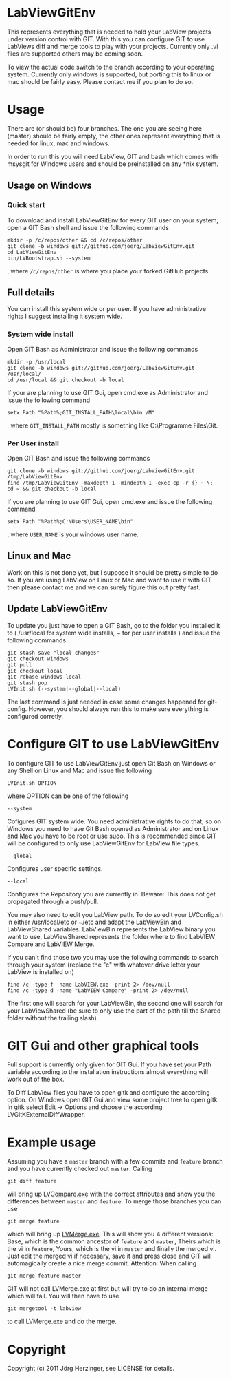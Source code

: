 LabViewGitEnv
=============

This represents everything that is needed to hold your LabView projects under version control with GIT. With this you can configure GIT to use LabViews diff and merge tools to play with your projects. Currently only .vi files are supported others may be coming soon.

To view the actual code switch to the branch according to your operating system. Currently only windows is supported, but porting this to linux or mac should be fairly easy. Please contact me if you plan to do so.

Usage
=====

There are (or should be) four branches. The one you are seeing here (master) should be fairly empty, the other ones represent everything that is needed for linux, mac and windows.

In order to run this you will need LabView, GIT and bash which comes with msysgit for Windows users and should be preinstalled on any *nix system.

Usage on Windows
----------------

### Quick start

To download and install LabViewGitEnv for every GIT user on your system, open a GIT Bash shell and issue the following commands

	mkdir -p /c/repos/other && cd /c/repos/other
	git clone -b windows git://github.com/joerg/LabViewGitEnv.git
	cd LabViewGitEnv
	bin/LVBootstrap.sh --system

, where `/c/repos/other` is where you place your forked GitHub projects.

## Full details

You can install this system wide or per user. If you have administrative rights I suggest installing it system wide.

### System wide install

Open GIT Bash as Administrator and issue the following commands

	mkdir -p /usr/local
	git clone -b windows git://github.com/joerg/LabViewGitEnv.git /usr/local/
	cd /usr/local && git checkout -b local

If your are planning to use GIT Gui, open cmd.exe as Administrator and issue the following command

	setx Path "%Path%;GIT_INSTALL_PATH\local\bin /M"

, where `GIT_INSTALL_PATH` mostly is something like C:\Programme Files\Git.
	
### Per User install

Open GIT Bash and issue the following commands

	git clone -b windows git://github.com/joerg/LabViewGitEnv.git /tmp/LabViewGitEnv
	find /tmp/LabViewGitEnv -maxdepth 1 -mindepth 1 -exec cp -r {} ~ \;
	cd ~ && git checkout -b local

If you are planning to use GIT Gui, open cmd.exe and issue the following command

	setx Path "%Path%;C:\Users\USER_NAME\bin"

, where `USER_NAME` is your windows user name.

Linux and Mac
-------------

Work on this is not done yet, but I suppose it should be pretty simple to do so. If you are using LabView on Linux or Mac and want to use it with GIT then please contact me and we can surely figure this out pretty fast.

Update LabViewGitEnv
--------------------

To update you just have to open a GIT Bash, go to the folder you installed it to ( /usr/local for system wide installs, ~ for per user installs ) and issue the following commands

	git stash save "local changes"
	git checkout windows
	git pull
	git checkout local
	git rebase windows local
	git stash pop
	LVInit.sh (--system|--global|--local)

The last command is just needed in case some changes happened for git-config. However, you should always run this to make sure everything is configured corretly.

Configure GIT to use LabViewGitEnv
==================================

To configure GIT to use LabViewGitEnv just open Git Bash on Windows or any Shell on Linux and Mac and issue the following

	LVInit.sh OPTION

where OPTION can be one of the following

	--system
Cofigures GIT system wide. You need administrative rights to do that, so on Windows you need to have Git Bash opened as Administrator and on Linux and Mac you have to be root or use sudo. This is recommended since GIT will be configured to only use LabViewGitEnv for LabView file types.

	--global
Configures user specific settings.

	--local
Configures the Repository you are currently in. Beware: This does not get propagated through a push/pull.

You may also need to edit you LabView path. To do so edit your LVConfig.sh in either /usr/local/etc or ~/etc and adapt the LabViewBin and LabViewShared variables. LabViewBin represents the LabView binary you want to use, LabViewShared represents the folder where to find LabVIEW Compare and LabVIEW Merge.

If you can't find those two you may use the following commands to search through your system (replace the "c" with whatever drive letter your LabView is installed on)

	find /c -type f -name LabVIEW.exe -print 2> /dev/null
	find /c -type d -name "LabVIEW Compare" -print 2> /dev/null

The first one will search for your LabViewBin, the second one will search for your LabViewShared (be sure to only use the part of the path till the Shared folder without the trailing slash).

GIT Gui and other graphical tools
=================================

Full support is currently only given for GIT Gui. If you have set your Path variable according to the installation instructions almost everything will work out of the box.

To Diff LabView files you have to open gitk and configure the according option. On Windows open GIT Gui and view some project tree to open gitk. In gitk select Edit -> Options and choose the according LVGitKExternalDiffWrapper.

Example usage
=============

Assuming you have a `master` branch with a few commits and `feature` branch and you have currently checked out `master`. Calling

	git diff feature

will bring up [LVCompare.exe](http://zone.ni.com/reference/en-XX/help/371361G-01/lvhowto/configlvcomp_thirdparty/) with the correct attributes and show you the differences between `master` and `feature`. To merge those branches you can use

	git merge feature

which will bring up [LVMerge.exe](http://zone.ni.com/reference/en-XX/help/371361G-01/lvhowto/configmerge_thirdparty/). This will show you 4 different versions: Base, which is the common ancestor of `feature` and `master`, Theirs which is the vi in `feature`, Yours, which is the vi in `master` and finally the merged vi. Just edit the merged vi if necessary, save it and press close and GIT will automagically create a nice merge commit.
Attention: When calling

	git merge feature master

GIT will not call LVMerge.exe at first but will try to do an internal merge which will fail. You will then have to use

	git mergetool -t labview

to call LVMerge.exe and do the merge.

Copyright
=========

Copyright (c) 2011 Jörg Herzinger, see LICENSE for details.
